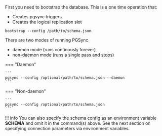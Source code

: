 First you need to bootstrap the database.
This is a one time operation that:

 - Creates pgsync triggers
 - Creates the logical replication slot

  ```
  bootstrap --config /path/to/schema.json
  ```


There are two modes of running PGSync

 - daemon mode (runs continously forever)
 - non-daemon mode (runs a single pass and stops)

=== "Daemon"

    ```
    pgsync --config /optional/path/to/schema.json --daemon
    ```

=== "Non-daemon"

    ```
    pgsync --config /optional/path/to/schema.json
    ```


!!! info
    You can also specify the schema config as an environment variable **SCHEMA** and omit it in the command(s) above.
    See the next section on specifying connection parameters via environment variables.
